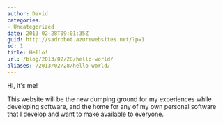 ```yaml
---
author: David
categories:
- Uncategorized
date: 2013-02-28T09:01:35Z
guid: http://sadrobot.azurewebsites.net/?p=1
id: 1
title: Hello!
url: /blog/2013/02/28/hello-world/
aliases: /2013/02/28/hello-world/
---
```


Hi, it's me!

This website will be the new dumping ground for my experiences while developing software, and the home for any of my own personal software that I develop and want to make available to everyone.